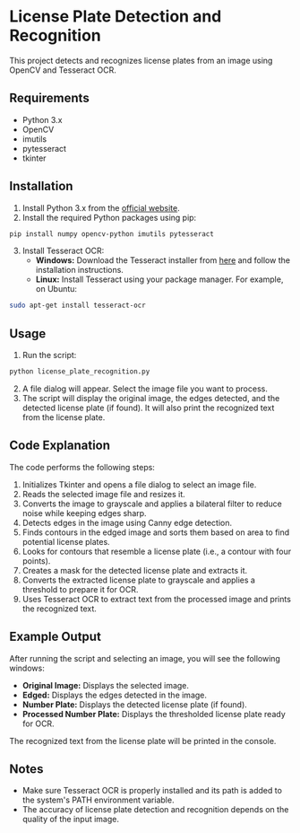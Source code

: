 
# License Plate Detection and Recognition

This project detects and recognizes license plates from an image using OpenCV and Tesseract OCR.

## Requirements

- Python 3.x
- OpenCV
- imutils
- pytesseract
- tkinter

## Installation

1. Install Python 3.x from the [official website](https://www.python.org/).
2. Install the required Python packages using pip:

```bash
pip install numpy opencv-python imutils pytesseract
```

3. Install Tesseract OCR:
   - **Windows:** Download the Tesseract installer from [here](https://github.com/UB-Mannheim/tesseract/wiki) and follow the installation instructions.
   - **Linux:** Install Tesseract using your package manager. For example, on Ubuntu:

```bash
sudo apt-get install tesseract-ocr
```

## Usage

1. Run the script:

```bash
python license_plate_recognition.py
```

2. A file dialog will appear. Select the image file you want to process.
3. The script will display the original image, the edges detected, and the detected license plate (if found). It will also print the recognized text from the license plate.

## Code Explanation

The code performs the following steps:

1. Initializes Tkinter and opens a file dialog to select an image file.
2. Reads the selected image file and resizes it.
3. Converts the image to grayscale and applies a bilateral filter to reduce noise while keeping edges sharp.
4. Detects edges in the image using Canny edge detection.
5. Finds contours in the edged image and sorts them based on area to find potential license plates.
6. Looks for contours that resemble a license plate (i.e., a contour with four points).
7. Creates a mask for the detected license plate and extracts it.
8. Converts the extracted license plate to grayscale and applies a threshold to prepare it for OCR.
9. Uses Tesseract OCR to extract text from the processed image and prints the recognized text.

## Example Output

After running the script and selecting an image, you will see the following windows:

- **Original Image:** Displays the selected image.
- **Edged:** Displays the edges detected in the image.
- **Number Plate:** Displays the detected license plate (if found).
- **Processed Number Plate:** Displays the thresholded license plate ready for OCR.

The recognized text from the license plate will be printed in the console.

## Notes

- Make sure Tesseract OCR is properly installed and its path is added to the system's PATH environment variable.
- The accuracy of license plate detection and recognition depends on the quality of the input image.

